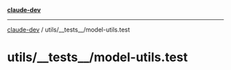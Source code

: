 [**claude-dev**](../../../README.md)

***

[claude-dev](../../../README.md) / utils/\_\_tests\_\_/model-utils.test

# utils/\_\_tests\_\_/model-utils.test
